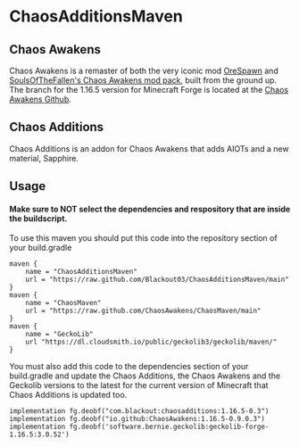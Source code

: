 # ChaosAdditionsMaven
## Chaos Awakens
Chaos Awakens is a remaster of both the very iconic mod [OreSpawn](https://www.orespawn.com/download.html) and [SoulsOfTheFallen's Chaos Awakens mod pack](https://web.archive.org/web/20180314164908/http://www.dangerzonegame.net/mods.html), built from the ground up. The branch for the 1.16.5 version for Minecraft Forge is located at the [Chaos Awakens Github](https://github.com/ChaosAwakens/ChaosAwakens).

## Chaos Additions
Chaos Additions is an addon for Chaos Awakens that adds AIOTs and a new material, Sapphire.

## Usage
#### Make sure to NOT select the dependencies and respository that are inside the buildscript.
To use this maven you should put this code into the repository section of your build.gradle

	maven {
		name = "ChaosAdditionsMaven"
		url = "https://raw.github.com/Blackout03/ChaosAdditionsMaven/main"
	}
	maven {
		name = "ChaosMaven"
		url = "https://raw.github.com/ChaosAwakens/ChaosMaven/main"
	}
	maven {
		name = "GeckoLib"
		url "https://dl.cloudsmith.io/public/geckolib3/geckolib/maven/"
	}
    
You must also add this code to the dependencies section of your build.gradle and update the Chaos Additions, the Chaos Awakens and the Geckolib versions to the latest for the current version of Minecraft that Chaos Additions is updated too.

	implementation fg.deobf("com.blackout:chaosadditions:1.16.5-0.3")
	implementation fg.deobf("io.github:ChaosAwakens:1.16.5-0.9.0.3")
	implementation fg.deobf('software.bernie.geckolib:geckolib-forge-1.16.5:3.0.52')
